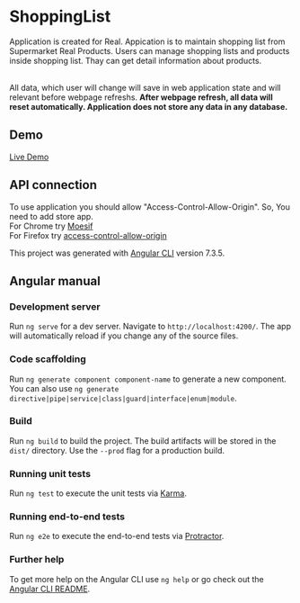 # ShoppingList
Application is created for Real.
Appication is to maintain shopping list from Supermarket Real Products. Users can manage shopping lists and products inside shopping list. Thay can get detail information about products.

<br> All data, which user will change will save in web application state and will relevant before webpage refreshs. <strong>After webpage refresh, all data will reset automatically. Application does not store any data in any database.</strong>

## Demo
<a target="_blank" href="http://list.fsdavid.com/">Live Demo</a>

## API connection
To use application you should allow "Access-Control-Allow-Origin".
  So, You need to add store app.
 <br> For Chrome try <a target="_blank" href="https://chrome.google.com/webstore/detail/moesif-orign-cors-changer/digfbfaphojjndkpccljibejjbppifbc?utm_source=chrome-ntp-icon">Moesif</a>
 <br> For Firefox try <a target="_blank" href="https://addons.mozilla.org/en-US/firefox/addon/access-control-allow-origin/">access-control-allow-origin</a></p>


This project was generated with [Angular CLI](https://github.com/angular/angular-cli) version 7.3.5.

## Angular manual
### Development server

Run `ng serve` for a dev server. Navigate to `http://localhost:4200/`. The app will automatically reload if you change any of the source files.

### Code scaffolding

Run `ng generate component component-name` to generate a new component. You can also use `ng generate directive|pipe|service|class|guard|interface|enum|module`.

### Build

Run `ng build` to build the project. The build artifacts will be stored in the `dist/` directory. Use the `--prod` flag for a production build.

### Running unit tests

Run `ng test` to execute the unit tests via [Karma](https://karma-runner.github.io).

### Running end-to-end tests

Run `ng e2e` to execute the end-to-end tests via [Protractor](http://www.protractortest.org/).

### Further help

To get more help on the Angular CLI use `ng help` or go check out the [Angular CLI README](https://github.com/angular/angular-cli/blob/master/README.md).

